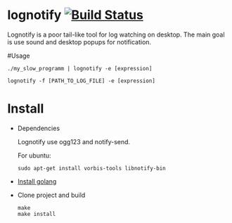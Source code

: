 # lognotify [![Build Status](https://travis-ci.org/dos65/lognotify.svg)](https://travis-ci.org/dos65/lognotify)

Lognotify is a poor tail-like tool for log watching on desktop. The main goal is use sound and desktop popups for notification.

#Usage

```
./my_slow_programm | lognotify -e [expression]
```

```
lognotify -f [PATH_TO_LOG_FILE] -e [expression]
```

# Install

* Dependencies

  Lognotify use ogg123 and notify-send.

  For ubuntu:
  ```
  sudo apt-get install vorbis-tools libnotify-bin
  ```
  
* [Install golang](https://golang.org/doc/install)
* Clone project and build

  ```
  make
  make install
  ```
